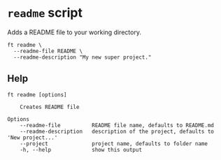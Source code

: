 # `readme` script

Adds a README file to your working directory.

```shell
ft readme \
  --readme-file README \
  --readme-description "My new super project."
```

## Help

```
ft readme [options]

    Creates README file

Options
    --readme-file          README file name, defaults to README.md
    --readme-description   description of the project, defaults to 'New project...'
    --project              project name, defaults to folder name
    -h, --help             show this output
```
